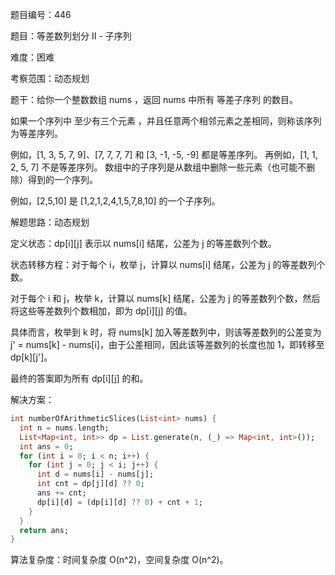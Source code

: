 题目编号：446

题目：等差数列划分 II - 子序列

难度：困难

考察范围：动态规划

题干：给你一个整数数组 nums ，返回 nums 中所有 等差子序列 的数目。

如果一个序列中 至少有三个元素 ，并且任意两个相邻元素之差相同，则称该序列为等差序列。

例如，[1, 3, 5, 7, 9]、[7, 7, 7, 7] 和 [3, -1, -5, -9] 都是等差序列。
再例如，[1, 1, 2, 5, 7] 不是等差序列。
数组中的子序列是从数组中删除一些元素（也可能不删除）得到的一个序列。

例如，[2,5,10] 是 [1,2,1,2,4,1,5,7,8,10] 的一个子序列。

解题思路：动态规划

定义状态：dp[i][j] 表示以 nums[i] 结尾，公差为 j 的等差数列个数。

状态转移方程：对于每个 i，枚举 j，计算以 nums[i] 结尾，公差为 j 的等差数列个数。

对于每个 i 和 j，枚举 k，计算以 nums[k] 结尾，公差为 j 的等差数列个数，然后将这些等差数列个数相加，即为 dp[i][j] 的值。

具体而言，枚举到 k 时，将 nums[k] 加入等差数列中，则该等差数列的公差变为 j' = nums[k] - nums[i]，由于公差相同，因此该等差数列的长度也加 1，即转移至 dp[k][j']。

最终的答案即为所有 dp[i][j] 的和。

解决方案：

```dart
int numberOfArithmeticSlices(List<int> nums) {
  int n = nums.length;
  List<Map<int, int>> dp = List.generate(n, (_) => Map<int, int>());
  int ans = 0;
  for (int i = 0; i < n; i++) {
    for (int j = 0; j < i; j++) {
      int d = nums[i] - nums[j];
      int cnt = dp[j][d] ?? 0;
      ans += cnt;
      dp[i][d] = (dp[i][d] ?? 0) + cnt + 1;
    }
  }
  return ans;
}
```

算法复杂度：时间复杂度 O(n^2)，空间复杂度 O(n^2)。